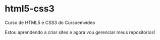 # html5-css3
 Curso de HTML5 e CSS3 do Cursoemvideo

Estou aprendendo a criar sites e agora vou gerenciar meus repositorios!